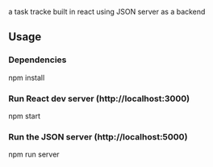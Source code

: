 a task tracke built in react using JSON server as a backend


## Usage

### Dependencies

npm install


### Run React dev server (http://localhost:3000)

npm start

### Run the JSON server (http://localhost:5000)

npm run server

